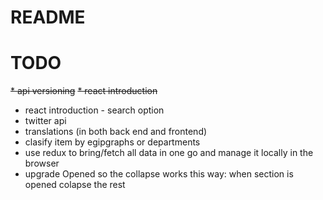 # README

# TODO

~~* api versioning~~
~~* react introduction~~
* react introduction - search option
* twitter api
* translations (in both back end and frontend)
* clasify item by egipgraphs or departments
* use redux to bring/fetch all data in one go and manage it locally in the browser
* upgrade Opened so the collapse works this way: when section is opened colapse the rest
